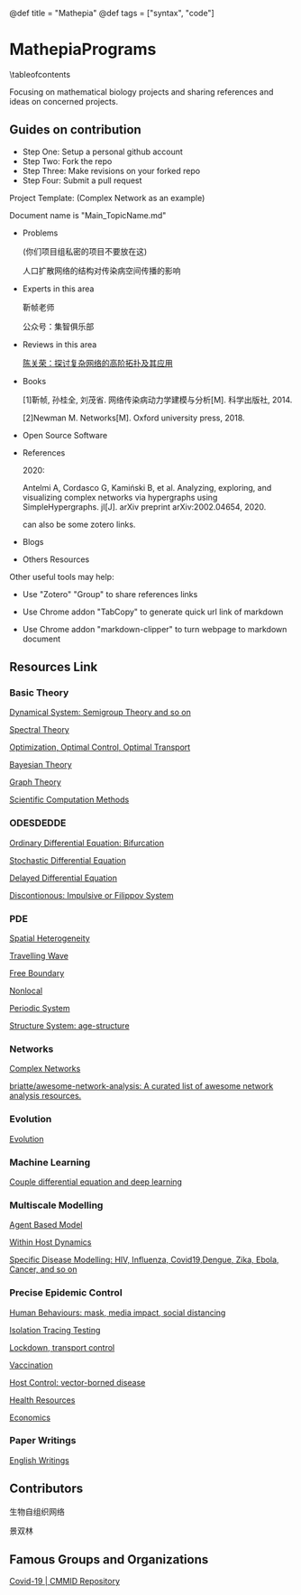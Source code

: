 @def title = "Mathepia"
@def tags = ["syntax", "code"]


# MathepiaPrograms
\tableofcontents

Focusing on mathematical biology projects and sharing references and ideas on concerned projects.

## Guides on contribution

- Step One: Setup a personal github account
- Step Two: Fork the repo
- Step Three: Make revisions on your forked repo
- Step Four: Submit a pull request

Project Template: (Complex Network as an example)

Document name is "Main_TopicName.md"

- Problems
  
  (你们项目组私密的项目不要放在这)

  人口扩散网络的结构对传染病空间传播的影响

- Experts in this area
  
  靳帧老师

  公众号：集智俱乐部

- Reviews in this area
  
  [陈关荣：探讨复杂网络的高阶拓扑及其应用](https://mp.weixin.qq.com/s/jhaTyxVjRTfSbBDjatBWFQ)

- Books
  
  [1]靳帧, 孙桂全, 刘茂省. 网络传染病动力学建模与分析[M]. 科学出版社, 2014.

  [2]Newman M. Networks[M]. Oxford university press, 2018.

- Open Source Software
  

- References
  
  2020:

  Antelmi A, Cordasco G, Kamiński B, et al. Analyzing, exploring, and visualizing complex networks via hypergraphs using SimpleHypergraphs. jl[J]. arXiv preprint arXiv:2002.04654, 2020.

  can also be some zotero links.

- Blogs
  
- Others Resources


Other useful tools may help:

- Use "Zotero" "Group" to share references links

- Use Chrome addon "TabCopy" to generate quick url link of markdown

- Use Chrome addon "markdown-clipper" to turn webpage to markdown document

## Resources Link
### Basic Theory

[Dynamical System: Semigroup Theory and so on](BasicTheory/Main_dynamic_system.md)

[Spectral Theory](BasicTheory/Main_spectral_theory.md)

[Optimization, Optimal Control, Optimal Transport](BasicTheory/Main_optimal.md)

[Bayesian Theory](BasicTheory/Main_bayesian.md)

[Graph Theory](BasicTheory/Main_graph_theory.md)

[Scientific Computation Methods](BasicTheory/Main_numerical.md)

### ODESDEDDE

[Ordinary Differential Equation: Bifurcation](ODESDEDDE/Main_ode.md)

[Stochastic Differential Equation](ODESDEDDE/Main_sde.md)

[Delayed Differential Equation](ODESDEDDE/Main_dde.md)

[Discontionous: Impulsive or Filippov System](ODESDEDDE/Main_discontinous.md)
### PDE

[Spatial Heterogeneity](PDE/Main_spatial_heterogeneity.md)

[Travelling Wave](PDE/Main_travelling_wave.md)

[Free Boundary](PDE/Main_free_boundary.md)

[Nonlocal](PDE/Main_nonlocal.md)

[Periodic System](PDE/Main_periodic.md)

[Structure System: age-structure](PDE/Main_structure.md)

### Networks

[Complex Networks](/ComplexNetworks/Main_Complex_Networks.md)

[briatte/awesome-network-analysis: A curated list of awesome network analysis resources.](https://github.com/briatte/awesome-network-analysis)

### Evolution

[Evolution](/Evolution/Main_Evolution.md)


### Machine Learning

[Couple differential equation and deep learning](MachineLearning/Main_differential_equation_ML.md)



### Multiscale Modelling

[Agent Based Model](MultiscaleModelling/Main_agents.md)

[Within Host Dynamics](MultiscaleModelling/Main_withinhost.md)

[Specific Disease Modelling: HIV, Influenza, Covid19,Dengue, Zika, Ebola, Cancer, and so on](MultiscaleModelling/Main_specific_disease.md)

### Precise Epidemic Control

[Human Behaviours: mask, media impact, social distancing](PreciseEpidemicControl/Main_human_behaviours.md)

[Isolation Tracing Testing](PreciseEpidemicControl/Main_isolation_tracing_testing.md)

[Lockdown, transport control](PreciseEpidemicControl/Main_lockdown.md)

[Vaccination](PreciseEpidemicControl/Main_vaccine.md)

[Host Control: vector-borned disease](PreciseEpidemicControl/Main_host_control.md)

[Health Resources](PreciseEpidemicControl/Main_health_resource.md)

[Economics](PreciseEpidemicControl/Main_economics.md)


### Paper Writings

[English Writings](Writings/Main_writings.md)

## Contributors

生物自组织网络

景双林

## Famous Groups and Organizations

[Covid-19 | CMMID Repository](https://cmmid.github.io/topics/covid19/)